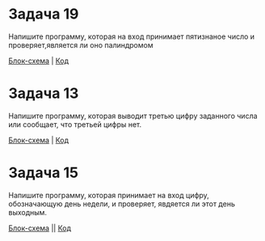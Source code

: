 # Задача 19
Напишите программу, которая на вход принимает пятизнаное число и проверяет,является ли оно палиндромом

[Блок-схема]()  |  [Код]()

# Задача 13
Напишите программу, которая выводит третью цифру заданного числа или сообщает, что третьей цифры нет.

[Блок-схема]()  |  [Код]()

# Задача 15
Напишите программу, которая принимает на вход цифру, обозначающую день недели, и проверяет, явдяется ли этот день выходным.

[Блок-схема]()  ||  [Код]()